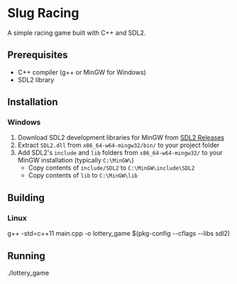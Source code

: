# Slug Racing

A simple racing game built with C++ and SDL2.

## Prerequisites

- C++ compiler (g++ or MinGW for Windows)
- SDL2 library

## Installation

### Windows
1. Download SDL2 development libraries for MinGW from [SDL2 Releases](https://github.com/libsdl-org/SDL/releases/latest)
2. Extract `SDL2.dll` from `x86_64-w64-mingw32/bin/` to your project folder
3. Add SDL2's `include` and `lib` folders from `x86_64-w64-mingw32/` to your MinGW installation (typically `C:\MinGW\`)
   - Copy contents of `include/SDL2` to `C:\MinGW\include\SDL2`
   - Copy contents of `lib` to `C:\MinGW\lib`

## Building

### Linux

g++ -std=c++11 main.cpp -o lottery_game $(pkg-config --cflags --libs sdl2)

## Running
./lottery_game
